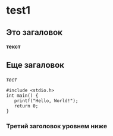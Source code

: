 # test1
## Это загаловок
**текст**
## Еще загаловок
_тест_

```
#include <stdio.h>
int main() {
   printf("Hello, World!");
   return 0;
}
```
### Третий заголовок уровнем ниже
